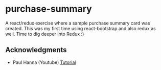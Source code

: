 # purchase-summary

A react/redux exercise where a sample purchase summary card was created. This was my first time using react-bootstrap and also redux as well. Time to dig deeper into Redux :)

## Acknowledgments

- Paul Hanna (Youtube) [Tutorial](https://www.youtube.com/watch?v=KLCnTjB0w_o&t=1950s)

